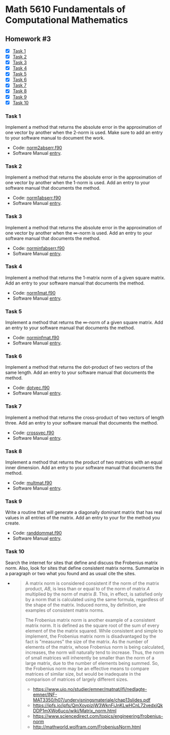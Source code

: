 # Math 5610 Fundamentals of Computational Mathematics

## Homework #3

- [x] [Task 1](#task-1)
- [x] [Task 2](#task-2)
- [x] [Task 3](#task-3)
- [x] [Task 4](#task-4)
- [x] [Task 5](#task-5)
- [x] [Task 6](#task-6)
- [x] [Task 7](#task-7)
- [x] [Task 8](#task-8)
- [x] [Task 9](#task-9)
- [x] [Task 10](#task-10)

### Task 1
Implement a method that returns the absolute error in the approximation of one vector by another when the 2-norm is used. Make sure to add an entry to your software manual to document the work.
- Code: [norm2abserr.f90](norm2abserr.f90)
- Software Manual [entry](Software_Manual/norm2abserr.md).

### Task 2
Implement a method that returns the absolute error in the approximation of one vector by another when the 1-norm is used. Add an entry to your software manual that documents the method.
- Code: [norm1abserr.f90](norm1abserr.f90)
- Software Manual [entry](Software_Manual/norm1abserr.md).

### Task 3
Implement a method that returns the absolute error in the approximation of one vector by another when the ∞-norm is used. Add an entry to your software manual that documents the method.
- Code: [norminfabserr.f90](norminfabserr.f90)
- Software Manual [entry](Software_Manual/norminfabserr.md).

### Task 4
Implement a method that returns the 1-matrix norm of a given square matrix. Add an entry to your software manual that documents the method.
- Code: [norm1mat.f90](norm1mat.f90)
- Software Manual [entry](Software_Manual/norm1mat.md).

### Task 5
Implement a method that returns the ∞-norm of a given square matrix. Add an entry to your software manual that documents the method.
- Code: [norminfmat.f90](norminfmat.f90)
- Software Manual [entry](Software_Manual/norminfmat.md).

### Task 6
Implement a method that returns the dot-product of two vectors of the same length. Add an entry to your software manual that documents the method.
- Code: [dotvec.f90](dotvec.f90)
- Software Manual [entry](Software_Manual/dotvec.md).

### Task 7
Implement a method that returns the cross-product of two vectors of length three. Add an entry to your software manual that documents the method.
- Code: [crossvec.f90](crossvec.f90)
- Software Manual [entry](Software_Manual/crossvec.md).

### Task 8
Implement a method that returns the product of two matrices with an equal inner dimension. Add an entry to your software manual that documents the method.
- Code: [multmat.f90](multmat.f90)
- Software Manual [entry](Software_Manual/multmat.md).

### Task 9
Write a routine that will generate a diagonally dominant matrix that has real values in all entries of the matrix. Add an entry to your for the method you create.
- Code: [randdommat.f90](randdommat.f90)
- Software Manual [entry](Software_Manual/randdommat.md).

### Task 10
Search the internet for sites that define and discuss the Frobenius matrix norm. Also, look for sites that define consistent matrix norms. Summarize in a paragraph or two what you found and as usual cite the sites.

- > A matrix norm is considered consistent if the norm of the matrix product, _AB_, is less than or equal to of the norm of matrix _A_ multiplied by the norm of matrix _B_. This, in effect, is satisfied only by a norm that is calculated using the same formula, regardless of the shape of the matrix. Induced norms, by definition, are examples of consistent matrix norms.
  >
  > The Frobenius matrix norm is another example of a consistent matrix norm. It is defined as the square root of the sum of every element of the the matrix squared. While consistent and simple to implement, the Frobenius matrix norm is disadvantaged by the fact is "measures" the size of the matrix. As the number of elements of the matrix, whose Frobenius norm is being calculated, increases, the norm will naturally tend to increase. Thus, the norm of small matrices will inherently be smaller than the norm of a large matrix, due to the number of elements being summed. So, the Frobenius norm may be an effective means to compare matrices of similar size, but would be inadequate in the comparison of matrices of largely different sizes.
  >
  > - https://www.uio.no/studier/emner/matnat/ifi/nedlagte-emner/INF-MAT3350/h07/undervisningsmateriale/chap13slides.pdf
  > - https://ipfs.io/ipfs/QmXoypizjW3WknFiJnKLwHCnL72vedxjQkDDP1mXWo6uco/wiki/Matrix_norm.html
  > - https://www.sciencedirect.com/topics/engineering/frobenius-norm
  > - http://mathworld.wolfram.com/FrobeniusNorm.html